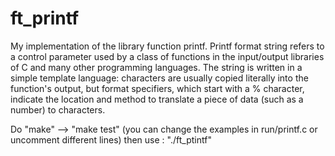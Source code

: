 # ft_printf

My implementation of the library function printf. 
Printf format string refers to a control parameter used by a class of functions in the input/output libraries of C and many other programming languages. The string is written in a simple template language: characters are usually copied literally into the function's output, but format specifiers, which start with a % character, 
indicate the location and method to translate a piece of data (such as a number) to characters.

Do "make" --> "make test" (you can change the examples in run/printf.c or uncomment different lines)
then use : "./ft_ptintf"
